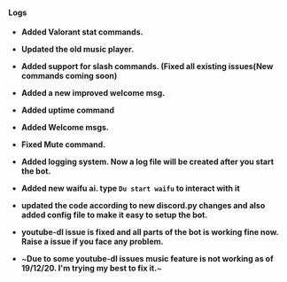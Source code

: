 <h4> Logs </h4>

- **Added Valorant stat commands.**

- **Updated the old music player.**

- **Added support for slash commands. (Fixed all existing issues(New commands coming soon)**

- **Added a new improved welcome msg.**

- **Added uptime command**

- **Added Welcome msgs.**
 
 - **Fixed Mute command.**
 
 - **Added logging system. Now a log file will be created after you start the bot.**

 - **Added new waifu ai. type ```Du start waifu``` to interact with it**

 - **updated the code according to new discord.py changes and also added config file to make it easy to setup the bot.**

 - **youtube-dl issue is fixed and all parts of the bot is working fine now. Raise a issue if you face any problem.**

 - ~**Due to some youtube-dl issues music feature is not working as of 19/12/20. I'm trying my best to fix it.**~
